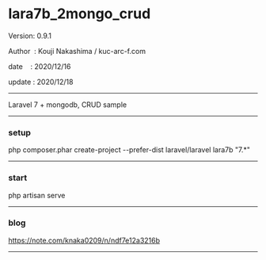 ﻿# lara7b_2mongo_crud

 Version: 0.9.1

 Author  : Kouji Nakashima / kuc-arc-f.com

 date    : 2020/12/16

 update : 2020/12/18 

***

Laravel 7 + mongodb, CRUD sample

***
### setup

php composer.phar create-project --prefer-dist laravel/laravel lara7b "7.*"

***
### start

php artisan serve

***
### blog

https://note.com/knaka0209/n/ndf7e12a3216b

***



